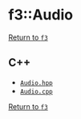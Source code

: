 # f3::Audio

[Return to `f3`](/docs/f3.md)

## C++

- [`Audio.hpp`](/src/f3/Audio.hpp)
- [`Audio.cpp`](/src/f3/Audio.cpp)

[Return to `f3`](/docs/f3.md)